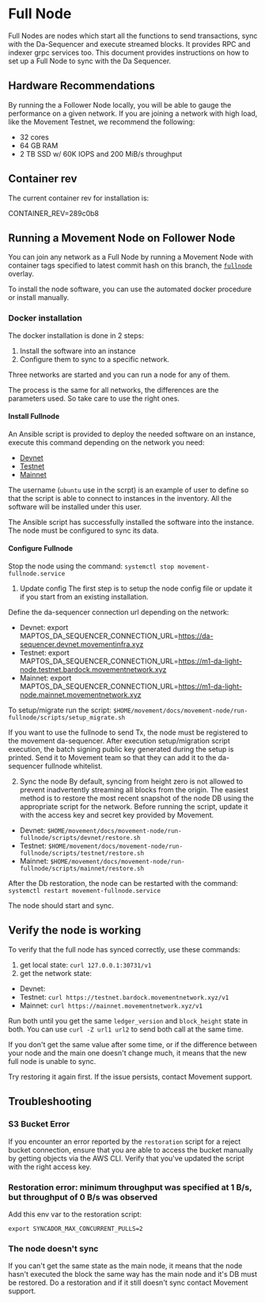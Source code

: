 # Full Node
Full Nodes are nodes which start all the functions to send transactions, sync with the Da-Sequencer and execute streamed blocks. It provides RPC and indexer grpc services too. This document provides instructions on how to set up a Full Node to sync with the Da Sequencer.

## Hardware Recommendations
By running the a Follower Node locally, you will be able to gauge the performance on a given network. If you are joining a network with high load, like the Movement Testnet, we recommend the following:
- 32 cores
- 64 GB RAM
- 2 TB SSD w/ 60K IOPS and 200 MiB/s throughput

## Container rev

The current container rev for installation is:

CONTAINER_REV=289c0b8

## Running a Movement Node on Follower Node
You can join any network as a Full Node by running a Movement Node with container tags specified to latest commit hash on this branch, the [`fullnode`](../../../../../docker/compose/movement-full-node/docker-compose.fullnode.yml) overlay.

To install the node software, you can use the automated docker procedure or install manually.

### Docker installation
The docker installation is done in 2 steps:
 1. Install the software into an instance
 2. Configure them to sync to a specific network.

 Three networks are started and you can run a node for any of them.

 The process is the same for all networks, the differences are the parameters used. So take care to use the right ones.

#### Install Fullnode
An Ansible script is provided to deploy the needed software on an instance, execute this command depending on the network you need:

 * [Devnet](ansible/devnet/README.md)
 * [Testnet](ansible/testnet/README.md)
 * [Mainnet](ansible/mainnet/README.md)

 The username (`ubuntu` use in the scrpt) is an example of user to define so that the script is able to connect to instances in the inventory.
 All the software will be installed under this user.


The Ansible script has successfully installed the software into the instance. The node must be configured to sync its data.

#### Configure Fullnode

Stop the node using the command: `systemctl stop movement-fullnode.service`

1) Update config
The first step is to setup the node config file or update it if you start from an existing installation.

Define the da-sequencer connection url depending on the network:
 * Devnet: export MAPTOS_DA_SEQUENCER_CONNECTION_URL=https://da-sequencer.devnet.movementinfra.xyz
 * Testnet: export MAPTOS_DA_SEQUENCER_CONNECTION_URL=https://m1-da-light-node.testnet.bardock.movementnetwork.xyz
 * Mainnet: export MAPTOS_DA_SEQUENCER_CONNECTION_URL=https://m1-da-light-node.mainnet.movementnetwork.xyz

To setup/migrate run the script: `$HOME/movement/docs/movement-node/run-fullnode/scripts/setup_migrate.sh`

If you want to use the fullnode to send Tx, the node must be registered to the movement da-sequencer.
After execution setup/migration script execution, the batch signing public key generated during the setup is printed.
Send it to Movement team so that they can add it to the da-sequencer fullnode whitelist.

2) Sync the node
By default, syncing from height zero is not allowed to prevent inadvertently streaming all blocks from the origin. The easiest method is to restore the most recent snapshot of the node DB using the appropriate script for the network. Before running the script, update it with the access key and secret key provided by Movement.

  * Devnet: `$HOME/movement/docs/movement-node/run-fullnode/scripts/devnet/restore.sh`
  * Testnet: `$HOME/movement/docs/movement-node/run-fullnode/scripts/testnet/restore.sh`
  * Mainnet: `$HOME/movement/docs/movement-node/run-fullnode/scripts/mainnet/restore.sh`

After the Db restoration, the node can be restarted with the command: `systemctl restart movement-fullnode.service`

The node should start and sync.

## Verify the node is working

To verify that the full node has synced correctly, use these commands:
1) get local state: `curl 127.0.0.1:30731/v1`
2) get the network state:
 * Devnet:
 * Testnet: `curl https://testnet.bardock.movementnetwork.xyz/v1`
 * Mainnet: `curl https://mainnet.movementnetwork.xyz/v1`


Run both until you get the same `ledger_version` and `block_height` state in both. You can use `curl -Z url1 url2` to send both call at the same time.

If you don't get the same value after some time, or if the difference between your node and the main one doesn't change much, it means that the new full node is unable to sync.

Try restoring it again first. If the issue persists, contact Movement support.

## Troubleshooting 

### S3 Bucket Error
If you encounter an error reported by the `restoration` script for a reject bucket connection, ensure that you are able to access the bucket manually by getting objects via the AWS CLI.
Verify that you've updated the script with the right access key. 

### Restoration error: minimum throughput was specified at 1 B/s, but throughput of 0 B/s was observed
Add this env var to the restoration script:
```
export SYNCADOR_MAX_CONCURRENT_PULLS=2
```

### The node doesn't sync
If you can't get the same state as the main node, it means that the node hasn't executed the block the same way has the main node and it's DB must be restored.
Do a restoration and if it still doesn't sync contact Movement support.